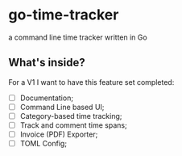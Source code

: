 # go-time-tracker

a command line time tracker written in Go

## What's inside?

For a V1 I want to have this feature set completed:

- [ ] Documentation;
- [ ] Command Line based UI;
- [ ] Category-based time tracking;
- [ ] Track and comment time spans;
- [ ] Invoice (PDF) Exporter;
- [ ] TOML Config;
